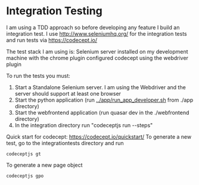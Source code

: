 # Integration Testing

I am using a TDD approach so before developing any feature I build an integration test. I use http://www.seleniumhq.org/ for the integration tests and run tests via https://codecept.io/

The test stack I am using is:
Selenium server installed on my development machine with the chrome plugin configured
codecept using the webdriver plugin

To run the tests you must:
1. Start a Standalone Selenium server. I am using the Webdriver and the server should support at least one browser
2. Start the python application (run [../app/run_app_developer.sh](../app/run_app_developer.sh) from ./app directory)
3. Start the webfrontend application (run quasar dev in the ./webfrontend directory)
4. In the integration directory run "codeceptjs run --steps"


Quick start for codecept: https://codecept.io/quickstart/
To generate a new test, go to the integrationtests directory and run
````
codeceptjs gt
````

To generate a new page object
````
codeceptjs gpo
````



